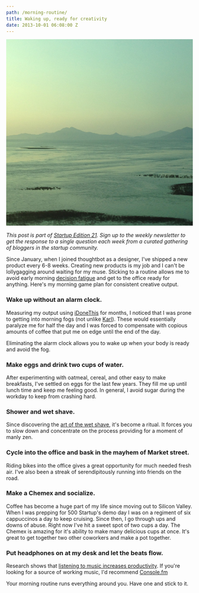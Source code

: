 ```yaml
---
path: /morning-routine/
title: Waking up, ready for creativity
date: 2013-10-01 06:08:00 Z
---
```


![Seoul Train](seoul-train.jpg)

*This post is part of [Startup Edition 21](https://startupedition.com).  Sign up to the weekly newsletter  to get the response to a single question each week from a curated gathering of bloggers in the startup community.*

Since January, when I joined thoughtbot as a designer, I've shipped a new product every 6-8 weeks. Creating new products is my job and I can't be lollygagging around waiting for my muse. Sticking to a routine allows me to avoid early morning [decision fatigue](https://en.wikipedia.org/wiki/Decision_fatigue) and get to the office ready for anything. Here's my morning game plan for consistent creative output.

### Wake up without an alarm clock.

Measuring my output using [iDoneThis](https://idonethis.com) for months, I noticed that I was prone to getting into morning fogs (not unlike [Karl](KarlTheFog
)). These would essentially paralyze me for half the day and I was forced to compensate with copious amounts of coffee that put me on edge until the end of the day.

Eliminating the alarm clock allows you to wake up when your body is ready and avoid the fog.

### Make eggs and drink two cups of water.

After experimenting with oatmeal, cereal, and other easy to make breakfasts, I've settled on eggs for the last few years. They fill me up until lunch time and keep me feeling good. In general, I avoid sugar during the workday to keep from crashing hard.

### Shower and wet shave.

Since discovering the [art of the wet shave](https://www.reddit.com/r/wicked_edge), it's become a ritual. It forces you to slow down and concentrate on the process providing for a moment of manly zen.

### Cycle into the office and bask in the mayhem of Market street.

Riding bikes into the office gives a great opportunity for much needed fresh air. I've also been a streak of serendipitously running into friends on the road.

### Make a Chemex and socialize.

Coffee has become a huge part of my life since moving out to Silicon Valley. When I was prepping for 500 Startup's demo day I was on a regiment of six cappuccinos a day to keep cruising. Since then, I go through ups and downs of abuse. Right now I've hit a sweet spot of two cups a day. The Chemex is amazing for it's ability to make many delicious cups at once. It's great to get together two other coworkers and make a pot together.

### Put headphones on at my desk and let the beats flow.

Research shows that [listening to music increases productivity](https://graphics8.nytimes.com/packages/pdf/business/LESIUKarticle2005.pdf). If you're looking for a source of working music, I'd recommend [Console.fm](https://console.fm)

Your morning routine runs everything around you. Have one and stick to it.
